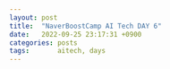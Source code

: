 ```yaml
---
layout: post
title:  "NaverBoostCamp AI Tech DAY 6"
date:   2022-09-25 23:17:31 +0900
categories: posts
tags:       aitech, days
---
```

